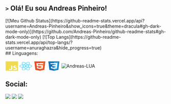 ## ` > ` Olá! Eu sou Andreas Pinheiro!

<div>
  [![Meu Github Status](https://github-readme-stats.vercel.app/api?username=Andreas-Pinheiro&show_icons=true&theme=dracula#gh-dark-mode-only)](https://github.com/Andreas-Pinheiro/github-readme-stats#gh-dark-mode-only)
  [![Top Langs](https://github-readme-stats.vercel.app/api/top-langs/?username=anuraghazra&hide_progress=true)
</div>
## Linguagens:

<div style="display: inline_block"><br>
  <img align="center" alt="Andreas-Js" height="30" width="40" src="https://raw.githubusercontent.com/devicons/devicon/master/icons/javascript/javascript-plain.svg">
  <img align="center" alt="Andreas-React" height="30" width="40" src="https://raw.githubusercontent.com/devicons/devicon/master/icons/react/react-original.svg">
  <img align="center" alt="Andreas-HTML" height="30" width="40" src="https://raw.githubusercontent.com/devicons/devicon/master/icons/html5/html5-original.svg">
  <img align="center" alt="Andreas-CSS" height="30" width="40" src="https://raw.githubusercontent.com/devicons/devicon/master/icons/css3/css3-original.svg">
  <img align="center" alt="Andreas-LUA" height="30" width="40" src="https://cdn.jsdelivr.net/gh/devicons/devicon/icons/lua/lua-original.svg">
</div>

  ## Social:
 
<div> 
  <a href="https://www.linkedin.com/in/andreas-pinheiro-a97424264/" target="_blank"><img src="https://img.shields.io/badge/-LinkedIn-%230077B5?style=for-the-badge&logo=linkedin&logoColor=white" target="_blank"></a> 
  <a href="https://discord.gg/tyKScQFH3h" target="_blank"><img src="https://img.shields.io/badge/Discord-7289DA?style=for-the-badge&logo=discord&logoColor=white" target="_blank"></a>
  <a href = "mailto:andreaspinheirocontato@gmail.com"><img src="https://img.shields.io/badge/-Gmail-%23333?style=for-the-badge&logo=gmail&logoColor=white" target="_blank"></a>
</div>
